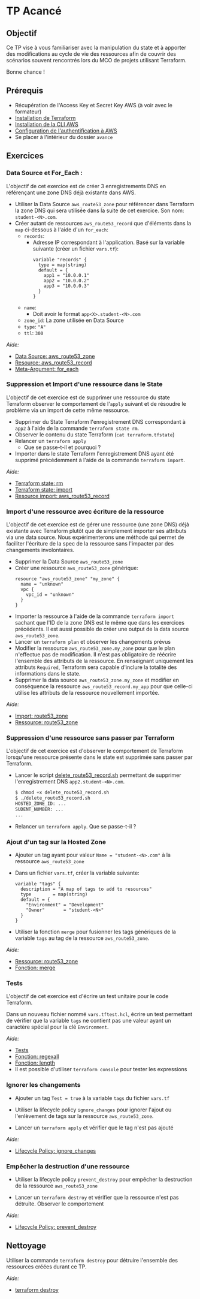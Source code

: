 # TP Acancé

## Objectif

Ce TP vise à vous familiariser avec la manipulation du state et à apporter des modifications au cycle de vie des ressources afin de couvrir des scénarios souvent rencontrés lors du MCO de projets utilisant Terraform.

Bonne chance !

## Prérequis

- Récupération de l'Access Key et Secret Key AWS (à voir avec le formateur) 
- [Installation de Terraform](https://learn.hashicorp.com/tutorials/terraform/install-cli)
- [Installation de la CLI AWS](https://docs.aws.amazon.com/cli/latest/userguide/getting-started-install.html#getting-started-install-instructions)
- [Configuration de l'authentification à AWS](https://docs.aws.amazon.com/cli/latest/userguide/cli-authentication-user.html#cli-authentication-user-configure-wizard)
- Se placer à l'intérieur du dossier `avance`

## Exercices

### Data Source et For_Each :

L'objectif de cet exercice est de créer 3 enregistrements DNS en référençant une zone DNS déjà existante dans AWS.

- Utiliser la Data Source `aws_route53_zone` pour référencer dans Terraform la zone DNS qui sera utilisée dans la suite de cet exercice. Son nom: `student-<N>.com`.
- Créer autant de ressources `aws_route53_record` que d'éléments dans la `map` ci-dessous à l'aide d'un `for_each`:
    - `records`:
        - Adresse IP correspondant à l'application.
          Basé sur la variable suivante (créer un fichier `vars.tf`):
          ```
          variable "records" {
            type = map(string)
            default = {
              app1 = "10.0.0.1"
              app2 = "10.0.0.2"
              app3 = "10.0.0.3"
            }
          }
          ```
    - `name`:
        - Doit avoir le format `app<X>.student-<N>.com`
    - `zone_id`: La zone utilisée en Data Source
    - `type`: `"A"`
    - `ttl`: `300`

_Aide:_
- [Data Source: aws_route53_zone](https://registry.terraform.io/providers/hashicorp/aws/latest/docs/data-sources/route53_zone)
- [Resource: aws_route53_record](https://registry.terraform.io/providers/hashicorp/aws/latest/docs/resources/route53_record)
- [Meta-Argument: for_each](https://developer.hashicorp.com/terraform/language/meta-arguments/for_each)


### Suppression et Import d'une ressource dans le State

L'objectif de cet exercice est de supprimer une ressource du state Terraform observer le comportement de l'`apply` suivant et de résoudre le problème via un import de cette même ressource.

- Supprimer du State Terraform l'enregistrement DNS correspondant à `app2` à l'aide de la commande `terraform state rm`.
- Observer le contenu du state Terraform (`cat terraform.tfstate`)
- Relancer un `terraform apply`
  - Que se passe-t-il et pourquoi ?
- Importer dans le state Terraform l'enregistrement DNS ayant été supprimé précédemment à l'aide de la commande `terraform import`.

_Aide:_
- [Terraform state: rm](https://developer.hashicorp.com/terraform/cli/commands/state/rm#example-remove-a-particular-instance-of-a-resource-using-for_each)
- [Terraform state: import](https://developer.hashicorp.com/terraform/cli/import)
- [Resource import: aws_route53_record](https://registry.terraform.io/providers/hashicorp/aws/latest/docs/resources/route53_record#import)


### Import d'une ressource avec écriture de la ressource

L'objectif de cet exercice est de gérer une ressource (une zone DNS) déjà existante avec Terraform plutôt que de simplement importer ses attributs via une data source. Nous expérimenterons une méthode qui permet de faciliter l'écriture de la spec de la ressource sans l'impacter par des changements involontaires.

- Supprimer la Data Source `aws_route53_zone`
- Créer une ressource `aws_route53_zone` générique:
  ```
  resource "aws_route53_zone" "my_zone" {
    name = "unknown"
    vpc {
      vpc_id = "unknown"
    }
  }
  ```
- Importer la ressource à l'aide de la commande `terraform import` sachant que l'ID de la zone DNS est le même que dans les exercices précédents. Il est aussi possible de créer une output de la data source `aws_route53_zone`.
- Lancer un `terraform plan` et observer les changements prévus
- Modifier la ressource `aws_route53_zone.my_zone` pour que le plan n'effectue pas de modification. Il n'est pas obligatoire de réécrire l'ensemble des attributs de la ressource. En renseignant uniquement les attributs `Required`, Terraform sera capable d'inclure la totalité des informations dans le state.
- Supprimer la data source `aws_route53_zone.my_zone` et modifier en conséquence la ressource `aws_route53_record.my_app` pour que celle-ci utilise les attributs de la ressource nouvellement importée.


_Aide:_
- [Import: route53_zone](https://registry.terraform.io/providers/hashicorp/aws/latest/docs/resources/route53_zone#import)
- [Ressource: route53_zone](https://registry.terraform.io/providers/hashicorp/aws/latest/docs/resources/route53_zone)


### Suppression d'une ressource sans passer par Terraform

L'objectif de cet exercice est d'observer le comportement de Terraform lorsqu'une ressource présente dans le state est supprimée sans passer par Terraform.

- Lancer le script [delete_route53_record.sh](delete_route53_record.sh) permettant de supprimer l'enregistrement DNS `app2.student-<N>.com`. 

  ```bash
  $ chmod +x delete_route53_record.sh
  $ ./delete_route53_record.sh
  HOSTED_ZONE_ID: ...
  SUDENT_NUMBER: ...
  ...
  ```
- Relancer un `terraform apply`. Que se passe-t-il ?


### Ajout d'un tag sur la Hosted Zone

- Ajouter un tag ayant pour valeur `Name = "student-<N>.com"` à la ressource `aws_route53_zone`

- Dans un fichier `vars.tf`, créer la variable suivante:

  ```
  variable "tags" {
    description = "A map of tags to add to resources"
    type        = map(string)
    default = {
      "Environment" = "Development"
      "Owner"       = "student-<N>"
    }
  }
  ```

- Utiliser la fonction `merge` pour fusionner les tags génériques de la variable `tags` au tag de la ressource `aws_route53_zone`.

_Aide:_
- [Ressource: route53_zone](https://registry.terraform.io/providers/hashicorp/aws/latest/docs/resources/route53_zone)
- [Fonction: merge](https://developer.hashicorp.com/terraform/language/functions/merge)


### Tests

L'objectif de cet exercice est d'écrire un test unitaire pour le code Terraform.

Dans un nouveau fichier nommé `vars.tftest.hcl`, écrire un test permettant de vérifier que la variable `tags` ne contient pas une valeur ayant un caractère spécial pour la clé `Environment`.

_Aide:_
- [Tests](https://developer.hashicorp.com/terraform/language/tests)
- [Fonction: regexall](https://developer.hashicorp.com/terraform/language/functions/regexall)
- [Fonction: length](https://developer.hashicorp.com/terraform/language/functions/length)
- Il est possible d'utiliser `terraform console` pour tester les expressions


### Ignorer les changements

- Ajouter un tag `Test = true` à la variable `tags` du fichier `vars.tf`

- Utiliser la lifecycle policy `ignore_changes` pour ignorer l'ajout ou l'enlèvement de tags sur la ressource `aws_route53_zone`.

- Lancer un `terraform apply` et vérifier que le tag n'est pas ajouté

_Aide:_
- [Lifecycle Policy: ignore_changes](https://developer.hashicorp.com/terraform/language/meta-arguments/lifecycle#ignore_changes)


### Empêcher la destruction d'une ressource

- Utiliser la lifecycle policy `prevent_destroy` pour empêcher la destruction de la ressource `aws_route53_zone`

- Lancer un `terraform destroy` et vérifier que la ressource n'est pas détruite. Observer le comportement

_Aide:_
- [Lifecycle Policy: prevent_destroy](https://developer.hashicorp.com/terraform/language/meta-arguments/lifecycle#prevent_destroy)


## Nettoyage

Utiliser la commande `terraform destroy` pour détruire l'ensemble des ressources créées durant ce TP.

_Aide:_
- [terraform destroy](https://developer.hashicorp.com/terraform/cli/commands/destroy)